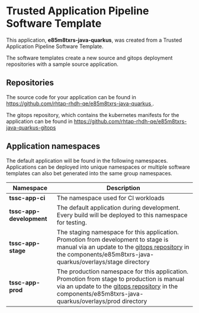 # Trusted Application Pipeline Software Template

This application, **e85m8txrs-java-quarkus**, was created from a Trusted Application Pipeline Software Template.

The software templates create a new source and gitops deployment repositories with a sample source application. 

## Repositories

The source code for your application can be found in [https://github.com/rhtap-rhdh-qe/e85m8txrs-java-quarkus ](https://github.com/rhtap-rhdh-qe/e85m8txrs-java-quarkus ).
 
The gitops repository, which contains the kubernetes manifests for the application can be found in 
[https://github.com/rhtap-rhdh-qe/e85m8txrs-java-quarkus-gitops ](https://github.com/rhtap-rhdh-qe/e85m8txrs-java-quarkus-gitops ) 

## Application namespaces 

The default application will be found in the following namespaces. Applications can be deployed into unique namespaces or multiple software templates can also bet generated into the same group namespaces.  

|  Namespace   |  Description   |  
| -------- | -------- |
| **tssc-app-ci** | The namespace used for CI workloads |
| **tssc-app-development** | The default application during development. Every build will be deployed to this namespace for testing. |
| **tssc-app-stage** | The staging namespace for this application. Promotion from development to stage is manual via an update to the [gitops repository](https://github.com/rhtap-rhdh-qe/e85m8txrs-java-quarkus-gitops ) in the components/e85m8txrs-java-quarkus/overlays/stage directory |
| **tssc-app-prod** | The production namespace for this application. Promotion from stage to production is manual via an update to the [gitops repository](https://github.com/rhtap-rhdh-qe/e85m8txrs-java-quarkus-gitops ) in the components/e85m8txrs-java-quarkus/overlays/prod directory |